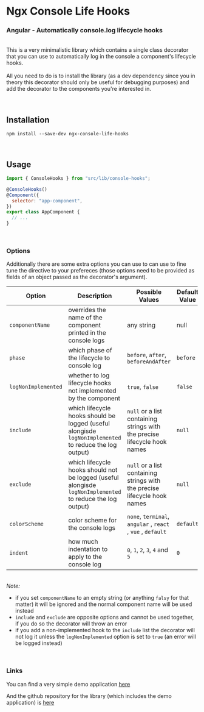 # Ngx Console Life Hooks

### Angular - Automatically console.log lifecycle hooks

\
This is a very minimalistic library which contains a single
class decorator that you can use to automatically log in the console a component's lifecycle hooks.
\
\
All you need to do is to install the library (as a dev dependency since you in theory this decorator should only be useful for debugging purposes) and add the decorator to the components you're interested in.

\
&NewLine;

## Installation

`npm install --save-dev ngx-console-life-hooks`

\
&NewLine;

## Usage

```js
import { ConsoleHooks } from "src/lib/console-hooks";

@ConsoleHooks()
@Component({
  selector: "app-component",
})
export class AppComponent {
  // ...
}
```

\
&NewLine;

### Options

Additionally there are some extra options you can use to can use to fine tune the directive to your prefereces
(those options need to be provided as fields of an
object passed as the decorator's argument).

| Option              | Description                                                                                                | Possible Values                                                           | Default Value |
| ------------------- | ---------------------------------------------------------------------------------------------------------- | ------------------------------------------------------------------------- | ------------- |
| `componentName`     | overrides the name of the component printed in the console logs                                            | any string                                                                | null          |
| `phase`             | which phase of the lifecycle to console log                                                                | `before`, `after`, `beforeAndAfter`                                       | `before`      |
| `logNonImplemented` | whether to log lifecycle hooks not implemented by the component                                            | `true`, `false`                                                           | `false`       |
| `include`           | which lifecycle hooks should be logged (useful alongisde `logNonImplemented` to reduce the log output)     | `null` or a list containing strings with the precise lifecycle hook names | `null`        |
| `exclude`           | which lifecycle hooks should not be logged (useful alongisde `logNonImplemented` to reduce the log output) | `null` or a list containing strings with the precise lifecycle hook names | `null`        |
| `colorScheme`       | color scheme for the console logs                                                                          | `none`, `terminal`, `angular` , `react` , `vue` , `default`               | `default`     |
| `indent`            | how much indentation to apply to the console log                                                           | `0`, `1`, `2`, `3`, `4` and `5`                                           | `0`           |

\
_Note:_

- if you set `componentName` to an empty string (or anything `falsy` for that matter) it will be ignored and the normal component name will be used instead
- `include` and `exclude` are opposite options and cannot be used together, if you do so the decorator will throw an error
- if you add a non-implemented hook to the `include` list the decorator will not log it unless the `logNonImplemented` option is set to `true` (an error will be logged instead)

\
&NewLine;

### Links

You can find a very simple demo application [here](https://ngx-console-life-hooks.netlify.app)

And the github repository for the library (which includes the demo application) is [here](https://github.com/dario-piotrowicz/ngx-console-life-hooks)
